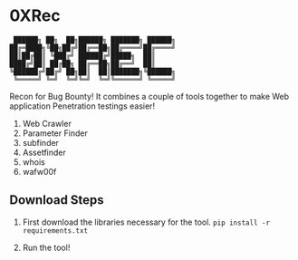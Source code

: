 # 0XRec

```
 ██████╗ ██╗  ██╗██████╗ ███████╗ ██████╗
██╔═████╗╚██╗██╔╝██╔══██╗██╔════╝██╔════╝
██║██╔██║ ╚███╔╝ ██████╔╝█████╗  ██║     
████╔╝██║ ██╔██╗ ██╔══██╗██╔══╝  ██║     
╚██████╔╝██╔╝ ██╗██║  ██║███████╗╚██████╗
 ╚═════╝ ╚═╝  ╚═╝╚═╝  ╚═╝╚══════╝ ╚═════╝
```
Recon for Bug Bounty!
It combines a couple of tools together to make Web application Penetration testings easier!
1) Web Crawler
2) Parameter Finder
3) subfinder
4) Assetfinder
5) whois
6) wafw00f

## Download Steps

1) First download the libraries necessary for the tool.
```pip install -r requirements.txt```

2) Run the tool!
